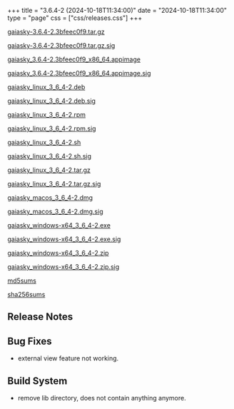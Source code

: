 +++
title = "3.6.4-2 (2024-10-18T11:34:00)"
date = "2024-10-18T11:34:00"
type = "page"
css = ["css/releases.css"]
+++

<section class="download-links">

<div class="package">

[gaiasky-3.6.4-2.3bfeec0f9.tar.gz](https://gaia.ari.uni-heidelberg.de/gaiasky/releases/3.6.4-2.3bfeec0f9/gaiasky-3.6.4-2.3bfeec0f9.tar.gz)

</div>
<div class="signature">

[gaiasky-3.6.4-2.3bfeec0f9.tar.gz.sig](https://gaia.ari.uni-heidelberg.de/gaiasky/releases/3.6.4-2.3bfeec0f9/gaiasky-3.6.4-2.3bfeec0f9.tar.gz.sig)

</div>
<div class="package">

[gaiasky_3.6.4-2.3bfeec0f9_x86_64.appimage](https://gaia.ari.uni-heidelberg.de/gaiasky/releases/3.6.4-2.3bfeec0f9/gaiasky_3.6.4-2.3bfeec0f9_x86_64.appimage)

</div>
<div class="signature">

[gaiasky_3.6.4-2.3bfeec0f9_x86_64.appimage.sig](https://gaia.ari.uni-heidelberg.de/gaiasky/releases/3.6.4-2.3bfeec0f9/gaiasky_3.6.4-2.3bfeec0f9_x86_64.appimage.sig)

</div>
<div class="package">

[gaiasky_linux_3_6_4-2.deb](https://gaia.ari.uni-heidelberg.de/gaiasky/releases/3.6.4-2.3bfeec0f9/gaiasky_linux_3_6_4-2.deb)

</div>
<div class="signature">

[gaiasky_linux_3_6_4-2.deb.sig](https://gaia.ari.uni-heidelberg.de/gaiasky/releases/3.6.4-2.3bfeec0f9/gaiasky_linux_3_6_4-2.deb.sig)

</div>
<div class="package">

[gaiasky_linux_3_6_4-2.rpm](https://gaia.ari.uni-heidelberg.de/gaiasky/releases/3.6.4-2.3bfeec0f9/gaiasky_linux_3_6_4-2.rpm)

</div>
<div class="signature">

[gaiasky_linux_3_6_4-2.rpm.sig](https://gaia.ari.uni-heidelberg.de/gaiasky/releases/3.6.4-2.3bfeec0f9/gaiasky_linux_3_6_4-2.rpm.sig)

</div>
<div class="package">

[gaiasky_linux_3_6_4-2.sh](https://gaia.ari.uni-heidelberg.de/gaiasky/releases/3.6.4-2.3bfeec0f9/gaiasky_linux_3_6_4-2.sh)

</div>
<div class="signature">

[gaiasky_linux_3_6_4-2.sh.sig](https://gaia.ari.uni-heidelberg.de/gaiasky/releases/3.6.4-2.3bfeec0f9/gaiasky_linux_3_6_4-2.sh.sig)

</div>
<div class="package">

[gaiasky_linux_3_6_4-2.tar.gz](https://gaia.ari.uni-heidelberg.de/gaiasky/releases/3.6.4-2.3bfeec0f9/gaiasky_linux_3_6_4-2.tar.gz)

</div>
<div class="signature">

[gaiasky_linux_3_6_4-2.tar.gz.sig](https://gaia.ari.uni-heidelberg.de/gaiasky/releases/3.6.4-2.3bfeec0f9/gaiasky_linux_3_6_4-2.tar.gz.sig)

</div>
<div class="package">

[gaiasky_macos_3_6_4-2.dmg](https://gaia.ari.uni-heidelberg.de/gaiasky/releases/3.6.4-2.3bfeec0f9/gaiasky_macos_3_6_4-2.dmg)

</div>
<div class="signature">

[gaiasky_macos_3_6_4-2.dmg.sig](https://gaia.ari.uni-heidelberg.de/gaiasky/releases/3.6.4-2.3bfeec0f9/gaiasky_macos_3_6_4-2.dmg.sig)

</div>
<div class="package">

[gaiasky_windows-x64_3_6_4-2.exe](https://gaia.ari.uni-heidelberg.de/gaiasky/releases/3.6.4-2.3bfeec0f9/gaiasky_windows-x64_3_6_4-2.exe)

</div>
<div class="signature">

[gaiasky_windows-x64_3_6_4-2.exe.sig](https://gaia.ari.uni-heidelberg.de/gaiasky/releases/3.6.4-2.3bfeec0f9/gaiasky_windows-x64_3_6_4-2.exe.sig)

</div>
<div class="package">

[gaiasky_windows-x64_3_6_4-2.zip](https://gaia.ari.uni-heidelberg.de/gaiasky/releases/3.6.4-2.3bfeec0f9/gaiasky_windows-x64_3_6_4-2.zip)

</div>
<div class="signature">

[gaiasky_windows-x64_3_6_4-2.zip.sig](https://gaia.ari.uni-heidelberg.de/gaiasky/releases/3.6.4-2.3bfeec0f9/gaiasky_windows-x64_3_6_4-2.zip.sig)

</div>
<div class="package">

[md5sums](https://gaia.ari.uni-heidelberg.de/gaiasky/releases/3.6.4-2.3bfeec0f9/md5sums)

</div>
<div class="package">

[sha256sums](https://gaia.ari.uni-heidelberg.de/gaiasky/releases/3.6.4-2.3bfeec0f9/sha256sums)

</div>


</section>

<section class="release-notes">

# Release Notes


## Bug Fixes
- external view feature not working.

## Build System
- remove lib directory, does not contain anything anymore.

</section>